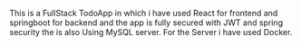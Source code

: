 This is a FullStack TodoApp in which i have used React for frontend and springboot for backend and the app is fully secured with JWT and spring security the is also Using MySQL server. For the Server i have used Docker.
